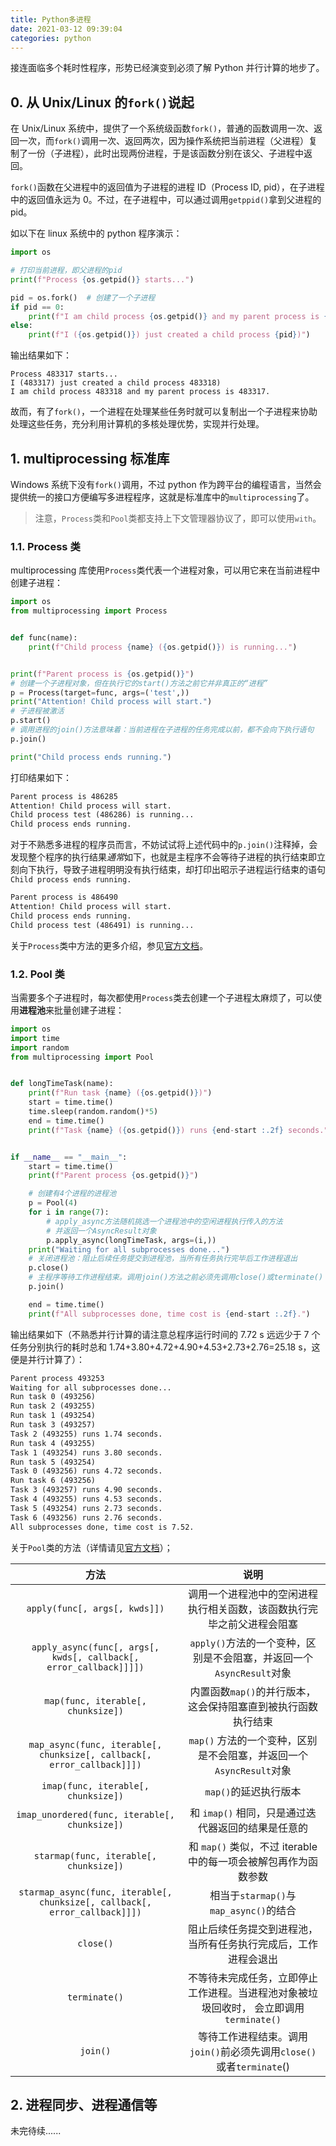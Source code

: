 ```yaml
---
title: Python多进程
date: 2021-03-12 09:39:04
categories: python
---
```


接连面临多个耗时性程序，形势已经演变到必须了解 Python 并行计算的地步了。

<!-- more -->

## 0. 从 Unix/Linux 的`fork()`说起

在 Unix/Linux 系统中，提供了一个系统级函数`fork()`，普通的函数调用一次、返回一次，而`fork()`调用一次、返回两次，因为操作系统把当前进程（父进程）复制了一份（子进程），此时出现两份进程，于是该函数分别在该父、子进程中返回。

`fork()`函数在父进程中的返回值为子进程的进程 ID（Process ID, pid），在子进程中的返回值永远为 0。不过，在子进程中，可以通过调用`getppid()`拿到父进程的 pid。

如以下在 linux 系统中的 python 程序演示：

```python
import os

# 打印当前进程，即父进程的pid
print(f"Process {os.getpid()} starts...")

pid = os.fork()  # 创建了一个子进程
if pid == 0:
    print(f"I am child process {os.getpid()} and my parent process is {os.getppid()}.")
else:
    print(f"I ({os.getpid()}) just created a child process {pid})")
```

输出结果如下：

```shell
Process 483317 starts...
I (483317) just created a child process 483318)
I am child process 483318 and my parent process is 483317.
```

故而，有了`fork()`，一个进程在处理某些任务时就可以复制出一个子进程来协助处理这些任务，充分利用计算机的多核处理优势，实现并行处理。

## 1. multiprocessing 标准库

Windows 系统下没有`fork()`调用，不过 python 作为跨平台的编程语言，当然会提供统一的接口方便编写多进程程序，这就是标准库中的`multiprocessing`了。

> 注意，`Process`类和`Pool`类都支持上下文管理器协议了，即可以使用`with`。

### 1.1. Process 类

multiprocessing 库使用`Process`类代表一个进程对象，可以用它来在当前进程中创建子进程：

```python
import os
from multiprocessing import Process


def func(name):
    print(f"Child process {name} ({os.getpid()}) is running...")


print(f"Parent process is {os.getpid()}")
# 创建一个子进程对象，但在执行它的start()方法之前它并非真正的“进程”
p = Process(target=func, args=('test',))
print("Attention! Child process will start.")
# 子进程被激活
p.start()
# 调用进程的join()方法意味着：当前进程在子进程的任务完成以前，都不会向下执行语句
p.join()

print("Child process ends running.")
```

打印结果如下：

```txt
Parent process is 486285
Attention! Child process will start.
Child process test (486286) is running...
Child process ends running.
```

对于不熟悉多进程的程序员而言，不妨试试将上述代码中的`p.join()`注释掉，会发现整个程序的执行结果*通常*如下，也就是主程序不会等待子进程的执行结束即立刻向下执行，导致子进程明明没有执行结束，却打印出昭示子进程运行结束的语句`Child process ends running.`

```txt
Parent process is 486490
Attention! Child process will start.
Child process ends running.
Child process test (486491) is running...
```

关于`Process`类中方法的更多介绍，参见[官方文档](https://docs.python.org/zh-cn/3/library/multiprocessing.html#the-process-class)。

### 1.2. Pool 类

当需要多个子进程时，每次都使用`Process`类去创建一个子进程太麻烦了，可以使用**进程池**来批量创建子进程：

```python
import os
import time
import random
from multiprocessing import Pool


def longTimeTask(name):
    print(f"Run task {name} ({os.getpid()})")
    start = time.time()
    time.sleep(random.random()*5)
    end = time.time()
    print(f"Task {name} ({os.getpid()}) runs {end-start :.2f} seconds.")


if __name__ == "__main__":
    start = time.time()
    print(f"Parent process {os.getpid()}")

    # 创建有4个进程的进程池
    p = Pool(4)
    for i in range(7):
        # apply_async方法随机挑选一个进程池中的空闲进程执行传入的方法
        # 并返回一个AsyncResult对象
        p.apply_async(longTimeTask, args=(i,))
    print("Waiting for all subprocesses done...")
    # 关闭进程池：阻止后续任务提交到进程池，当所有任务执行完毕后工作进程退出
    p.close()
    # 主程序等待工作进程结束。调用join()方法之前必须先调用close()或terminate()
    p.join()

    end = time.time()
    print(f"All subprocesses done, time cost is {end-start :.2f}.")
```

输出结果如下（不熟悉并行计算的请注意总程序运行时间的 7.72 s 远远少于 7 个任务分别执行的耗时总和 1.74+3.80+4.72+4.90+4.53+2.73+2.76=25.18 s，这便是并行计算了）：

```txt
Parent process 493253
Waiting for all subprocesses done...
Run task 0 (493256)
Run task 2 (493255)
Run task 1 (493254)
Run task 3 (493257)
Task 2 (493255) runs 1.74 seconds.
Run task 4 (493255)
Task 1 (493254) runs 3.80 seconds.
Run task 5 (493254)
Task 0 (493256) runs 4.72 seconds.
Run task 6 (493256)
Task 3 (493257) runs 4.90 seconds.
Task 4 (493255) runs 4.53 seconds.
Task 5 (493254) runs 2.73 seconds.
Task 6 (493256) runs 2.76 seconds.
All subprocesses done, time cost is 7.52.
```

关于`Pool`类的方法（详情请见[官方文档](https://docs.python.org/zh-cn/3/library/multiprocessing.html#multiprocessing.pool.Pool)）；

|                                    方法                                    |                                          说明                                          |
| :------------------------------------------------------------------------: | :------------------------------------------------------------------------------------: |
|                       `apply(func[, args[, kwds]])`                        |         调用一个进程池中的空闲进程执行相关函数，该函数执行完毕之前父进程会阻塞         |
|     `apply_async(func[, args[, kwds[, callback[, error_callback]]]])`      |          `apply()`方法的一个变种，区别是不会阻塞，并返回一个`AsyncResult`对象          |
|                     `map(func, iterable[, chunksize])`                     |             内置函数`map()`的并行版本，这会保持阻塞直到被执行函数执行结束              |
|   `map_async(func, iterable[, chunksize[, callback[, error_callback]]])`   |          `map()` 方法的一个变种，区别是不会阻塞，并返回一个`AsyncResult`对象           |
|                    `imap(func, iterable[, chunksize])`                     |                                 `map()`的延迟执行版本                                  |
|               `imap_unordered(func, iterable[, chunksize])`                |                   和 `imap()` 相同，只是通过迭代器返回的结果是任意的                   |
|                   `starmap(func, iterable[, chunksize])`                   |            和 `map()` 类似，不过 iterable 中的每一项会被解包再作为函数参数             |
| `starmap_async(func, iterable[, chunksize[, callback[, error_callback]]])` |                         相当于`starmap()`与`map_async()`的结合                         |
|                                 `close()`                                  |             阻止后续任务提交到进程池，当所有任务执行完成后，工作进程会退出             |
|                               `terminate()`                                | 不等待未完成任务，立即停止工作进程。当进程池对象被垃圾回收时， 会立即调用`terminate()` |
|                                  `join()`                                  |          等待工作进程结束。调用`join()`前必须先调用`close()`或者`terminate`()          |

## 2. 进程同步、进程通信等

未完待续......
